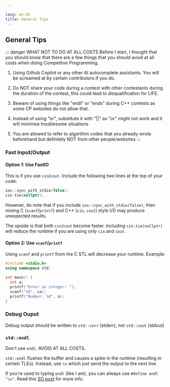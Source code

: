 ```yaml
---

lang: en-US
title: General Tips
---
```


## General Tips

::: danger WHAT NOT TO DO AT ALL COSTS
Before I start, I thought that you should know that there are a few things that you should avoid at all costs when doing Competitve Programming.

1.  Using Github Copilot or any other AI autocomplete assistants. You will be screamed at by certain contributors if you do.

2.  Do NOT share your code during a contest with other contestants during the duration of the contest, this could lead to disqualification for LIFE.

3.  Beware of using things like "endl" or "ends" during C++ contests as some CP websites do not allow that.

4.  Instead of using "or", substitute it with "||" as "or" might not work and it will minimise troublesome situations

5.  You are allowed to refer to algorithm codes that you already wrote beforehand but definitely NOT from other people/websites
:::

### Fast Input/Output

#### Option 1: Use FastIO

This is if you use `cin`/`cout`. Include the following two lines at the top of your code:

```cpp
ios::sync_with_stdio(false);
cin.tie(nullptr);
```

However, do note that if you include `ios::sync_with_stdio(false)`,
then mixing C (`scanf`/`printf`) and C++ (`cin`, `cout`) style I/O
may produce unexpected results.

The upside is that both `cin`/`cout` become faster.
Including `cin.tie(nullptr)` will reduce the runtime
if you are using only `cin` and `cout`.

#### Option 2: Use `scanf`/`printf`

Using `scanf` and `printf` from the C STL will decrease your runtime. Example:

```cpp
#include <stdio.h>
using namespace std;

int main() {
  int a;
  printf("Enter an integer: ");
  scanf("%d", &a);
  printf("Number: %d", a);
}
```

### Debug Ouput

Debug output should be written to `std::cerr` (stderr), not `std::cout` (stdout)

### `std::endl`

Don't use `endl`. AVOID AT ALL COSTS.

`std::endl` flushes the buffer and causes a spike in the runtime (resulting in certain TLEs). Instead, use `\n` which just send the output to the next line.

If you're used to typing `endl` (like I am), you can always use `#define endl "\n"`.
Read this [SO post](https://stackoverflow.com/a/35583210) for more info.
